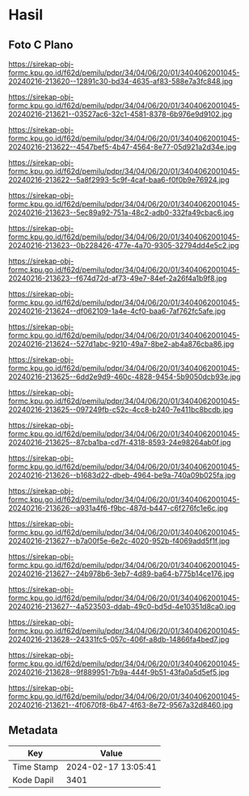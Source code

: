 # Hasil

## Foto C Plano

https://sirekap-obj-formc.kpu.go.id/f62d/pemilu/pdpr/34/04/06/20/01/3404062001045-20240216-213620--12891c30-bd34-4635-af83-588e7a3fc848.jpg

https://sirekap-obj-formc.kpu.go.id/f62d/pemilu/pdpr/34/04/06/20/01/3404062001045-20240216-213621--03527ac6-32c1-4581-8378-6b976e9d9102.jpg

https://sirekap-obj-formc.kpu.go.id/f62d/pemilu/pdpr/34/04/06/20/01/3404062001045-20240216-213622--4547bef5-4b47-4564-8e77-05d921a2d34e.jpg

https://sirekap-obj-formc.kpu.go.id/f62d/pemilu/pdpr/34/04/06/20/01/3404062001045-20240216-213622--5a8f2993-5c9f-4caf-baa6-f0f0b9e76924.jpg

https://sirekap-obj-formc.kpu.go.id/f62d/pemilu/pdpr/34/04/06/20/01/3404062001045-20240216-213623--5ec89a92-751a-48c2-adb0-332fa49cbac6.jpg

https://sirekap-obj-formc.kpu.go.id/f62d/pemilu/pdpr/34/04/06/20/01/3404062001045-20240216-213623--0b228426-477e-4a70-9305-32794dd4e5c2.jpg

https://sirekap-obj-formc.kpu.go.id/f62d/pemilu/pdpr/34/04/06/20/01/3404062001045-20240216-213623--f674d72d-af73-49e7-84ef-2a26f4a1b9f8.jpg

https://sirekap-obj-formc.kpu.go.id/f62d/pemilu/pdpr/34/04/06/20/01/3404062001045-20240216-213624--df062109-1a4e-4cf0-baa6-7af762fc5afe.jpg

https://sirekap-obj-formc.kpu.go.id/f62d/pemilu/pdpr/34/04/06/20/01/3404062001045-20240216-213624--527d1abc-9210-49a7-8be2-ab4a876cba86.jpg

https://sirekap-obj-formc.kpu.go.id/f62d/pemilu/pdpr/34/04/06/20/01/3404062001045-20240216-213625--6dd2e9d9-460c-4828-9454-5b9050dcb93e.jpg

https://sirekap-obj-formc.kpu.go.id/f62d/pemilu/pdpr/34/04/06/20/01/3404062001045-20240216-213625--097249fb-c52c-4cc8-b240-7e411bc8bcdb.jpg

https://sirekap-obj-formc.kpu.go.id/f62d/pemilu/pdpr/34/04/06/20/01/3404062001045-20240216-213625--87cba1ba-cd7f-4318-8593-24e98264ab0f.jpg

https://sirekap-obj-formc.kpu.go.id/f62d/pemilu/pdpr/34/04/06/20/01/3404062001045-20240216-213626--b1683d22-dbeb-4964-be9a-740a09b025fa.jpg

https://sirekap-obj-formc.kpu.go.id/f62d/pemilu/pdpr/34/04/06/20/01/3404062001045-20240216-213626--a931a4f6-f9bc-487d-b447-c6f276fc1e6c.jpg

https://sirekap-obj-formc.kpu.go.id/f62d/pemilu/pdpr/34/04/06/20/01/3404062001045-20240216-213627--b7a00f5e-6e2c-4020-952b-f4069add5f1f.jpg

https://sirekap-obj-formc.kpu.go.id/f62d/pemilu/pdpr/34/04/06/20/01/3404062001045-20240216-213627--24b978b6-3eb7-4d89-ba64-b775b14ce176.jpg

https://sirekap-obj-formc.kpu.go.id/f62d/pemilu/pdpr/34/04/06/20/01/3404062001045-20240216-213627--4a523503-ddab-49c0-bd5d-4e10351d8ca0.jpg

https://sirekap-obj-formc.kpu.go.id/f62d/pemilu/pdpr/34/04/06/20/01/3404062001045-20240216-213628--24331fc5-057c-406f-a8db-14866fa4bed7.jpg

https://sirekap-obj-formc.kpu.go.id/f62d/pemilu/pdpr/34/04/06/20/01/3404062001045-20240216-213628--9f889951-7b9a-444f-9b51-43fa0a5d5ef5.jpg

https://sirekap-obj-formc.kpu.go.id/f62d/pemilu/pdpr/34/04/06/20/01/3404062001045-20240216-213621--4f0670f8-6b47-4f63-8e72-9567a32d8460.jpg


## Metadata

| Key        | Value               |
| ---------- | ------------------- |
| Time Stamp | 2024-02-17 13:05:41 |
| Kode Dapil | 3401                |



